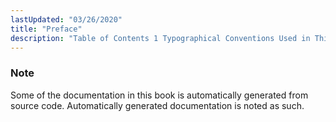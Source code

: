```yaml
---
lastUpdated: "03/26/2020"
title: "Preface"
description: "Table of Contents 1 Typographical Conventions Used in This Document Some of the documentation in this book is automatically generated from source code Automatically generated documentation is noted as such..."
---
```



### Note

Some of the documentation in this book is automatically generated from source code. Automatically generated documentation is noted as such.